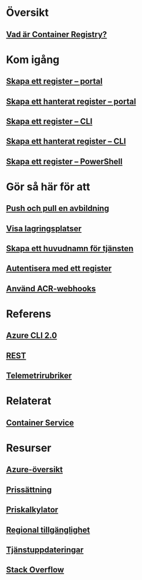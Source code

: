 # Översikt

## [Vad är Container Registry?](container-registry-intro.md)

# Kom igång
## [Skapa ett register – portal](container-registry-get-started-portal.md)
## [Skapa ett hanterat register – portal](container-registry-managed-get-started-portal.md)
## [Skapa ett register – CLI](container-registry-get-started-azure-cli.md)
## [Skapa ett hanterat register – CLI](container-registry-managed-get-started-azure-cli.md)
## [Skapa ett register – PowerShell](container-registry-get-started-powershell.md)

# Gör så här för att

## [Push och pull en avbildning](container-registry-get-started-docker-cli.md)
## [Visa lagringsplatser](container-registry-repositories.md)
## [Skapa ett huvudnamn för tjänsten](../azure-resource-manager/resource-group-create-service-principal-portal.md?toc=%2fazure%2fcontainer-registry%2ftoc.json)
## [Autentisera med ett register](container-registry-authentication.md)
## [Använd ACR-webhooks](./container-registry-webhook.md)

# Referens

## [Azure CLI 2.0](/cli/azure/acr)
## [REST](/rest/api/containerregistry)
## [Telemetrirubriker](container-registry-headers.md)

# Relaterat

## [Container Service](/azure/container-service/)

# Resurser
## [Azure-översikt](https://azure.microsoft.com/roadmap/?category=containers)
## [Prissättning](https://azure.microsoft.com/pricing/details/container-registry/)
## [Priskalkylator](https://azure.microsoft.com/pricing/calculator/)
## [Regional tillgänglighet](https://azure.microsoft.com/regions/services/)
## [Tjänstuppdateringar](https://azure.microsoft.com/en-us/updates/?product=container-registry&updatetype=&platform=)
## [Stack Overflow](http://stackoverflow.com/questions/tagged/azure-container-registry)
